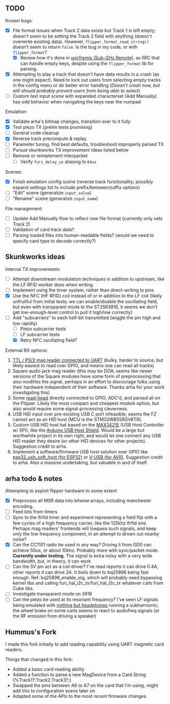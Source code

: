 ## TODO
Known bugs:
- [X] File format issues when Track 2 data exists but Track 1 is left empty; doesn't seem to be setting the Track 2 field with anything (doesn't overwrite existing data). However, `flipper_format_read_string()` doesn't seem to return `false`. Is the bug in my code, or with `flipper_format`?
  - [X] Review how it's done in [unirfremix (Sub-GHz Remote)](https://github.com/DarkFlippers/unleashed-firmware/blob/dev/applications/main/unirfremix/unirfremix_app.c), as IIRC that can handle empty keys, despite using the `flipper_format` lib for parsing.
- [X] Attempting to play a track that doesn't have data results in a crash (as one might expect). Need to lock out users from selecting empty tracks in the config menu or do better error handling (*Doesn't crash now, but still should probably prevent users from being able to select*)
- [ ] Custom text input scene with expanded characterset (Add Manually) has odd behavior when navigating the keys near the numpad

Emulation:
- [X] Validate arha's bitmap changes, transition over to it fully
- [X] Test piezo TX (prelim tests promising)
- [ ] General code cleanup
- [X] Reverse track precompute & replay
- [ ] Parameter tuning, find best defaults, troubleshoot improperly parsed TX
- [ ] Pursue skunkworks TX improvement ideas listed below
- [ ] Remove or reimplement interpacket 
  - [ ] Verify `furi_delay_us` aliasing to `64us`

Scenes:
- [X] Finish emulation config scene (reverse track functionality; possibly expand settings list to include prefix/between/suffix options)
- [ ] "Edit" scene (generalize `input_value`)
- [ ] "Rename" scene (generalize `input_name`)

File management:
- [ ] Update Add Manually flow to reflect new file format (currently only sets Track 2)
- [ ] Validation of card track data?
- [ ] Parsing loaded files into human-readable fields? (would we need to specify card type to decode correctly?)

## Skunkworks ideas
Internal TX improvements:
- [ ] Attempt downstream modulation techniques in addition to upstream, like the LF RFID worker does when writing.
- [ ] Implement using the timer system, rather than direct-writing to pins
- [X] Use the NFC (HF RFID) coil instead of or in addition to the LF coil (likely unfruitful from initial tests; we can enable/disable the oscillating field, but even with transparent mode to the ST25R3916, it seems we don't get low-enough-level control to pull it high/low correctly) 
- [ ] Add "subcarriers" to each half-bit transmitted (wiggle the pin high and low rapidly)
  - [ ] Piezo subcarrier tests
  - [ ] LF subcarrier tests
  - [X] Retry NFC oscillating field? 

External RX options:
1. [TTL / PS/2 mag reader connected to UART](https://www.alibaba.com/product-detail/Mini-portable-12-3-tracks-usb_60679900708.html) (bulky, harder to source, but likely easiest to read over GPIO, and means one can read all tracks)
2. Square audio jack mag reader (this may be DOA; seems like newer versions of the Square modules have some form of preprocessing that also modifies the signal, perhaps in an effort to discourage folks using their hardware independent of their software. Thanks arha for your work investigating this)
3. Some [read-head](https://www.alibaba.com/product-detail/POS-1-2-3-triple-track_60677205741.html) directly connected to GPIO, ADC'd, and parsed all on the Flipper. Likely the most compact and cheapest module option, but also would require some signal-processing cleverness.
4. USB HID input over pre-existing USB C port infeasible; seems the FZ cannot act as an HID host (MCU is the STM32WB55RGV6TR).
5. Custom USB HID host hat based on the [MAX3421E](https://www.analog.com/en/products/max3421e.html) (USB Host Controller w/ SPI), like the [Arduino USB Host Shield](https://docs.arduino.cc/retired/shields/arduino-usb-host-shield). Would be a large but worthwhile project in its own right, and would let one connect any USB HID reader they desire (or other HID devices for other projects). Suggestion credit to arha.
6. Implement a software/firmware USB host solution over GPIO like [esp32_usb_soft_host (for ESP32)](https://github.com/sdima1357/esp32_usb_soft_host) or [V-USB (for AVR)](https://www.obdev.at/products/vusb/index.html). Suggestion credit to arha. Also a massive undertaking, but valuable in and of itself.

## arha todo & notes
Attempting to exploit flipper hardware to some extent

- [X] Preprocess all MSR data into bitwise arrays, including manchester encoding. 
- [ ] Feed bits from timers
- [ ] Sync to the lfrfid timer and experiment representing a field flip with a few cycles of a high frequency carrier, like the 125khz lfrfid one. Perhaps mag readers' frontends will lowpass such signals, and keep only the low frequency component, in an attempt to drown out nearby noise?
- [X] Can the CC1101 radio be used in any way? Driving it from GD0 can achieve 50us, or about 10khz. Probably more with sync/packet mode. **Currently under testing**. The signal is extra noisy with a very wide bandwidth, but, in theory, it can work
- [ ] Can the 5V pin act as a coil driver? I've read reports it can drive 0.4A, other reports it can drive 2A. It boils down to bq25896 being fast enough. Ref: bq25896_enable_otg, which will probably need bypassing kernel libs and calling furi_hal_i2c_tx/furi_hal_i2c_tx whatever calls from Cube libs.
- [ ] Investigate transparent mode on 3916
- [ ] Can the piezo be used at its resonant frequency? I've seen LF signals being emulated with [nothing but headphones](https://github.com/smre/DCF77/blob/master/DCF77.py#L124) running a subharmonic; the wheel brake on some carts seems to react to audiofreq signals (or the RF emission from driving a speaker)

## Hummus's Fork
I made this fork initially to add reading capability using UART magnetic card readers.

Things that changed in this fork:
- Added a basic card reading ability
- Added a function to parse a new MagDevice from a Card String (%Track1?;Track2;Track3?;)
- Swapped the pins between A6 to A7 on the card that I'm using, might add this to configuration scene later on
- Adapted some of the APIs to the most recent firmware changes.


